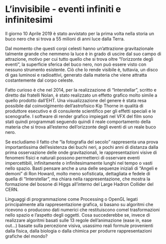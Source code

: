 # L’invisibile - eventi infiniti e infinitesimi #

Il giorno 10 Aprile 2019 è stato avvistato per la prima volta nella storia un buco nero che si trova a 55 milioni di anni luce dalla Terra. 

Dal momento che questi corpi celesti hanno un’attrazione gravitazionale talmente grande che nemmeno la luce è in grado di uscire dal suo campo di attrazione, motivo per cui tutto quello che si trova oltre “l’orizzonte degli eventi”, la superficie sferica del buco nero, non può essere visto con nessuno strumento esistente. Ciò che lo rende visibile è, tuttavia, un disco di gas luminosi e radioattivi, generato dalla materia che viene attratta costantemente dal corpo celeste.

Fatto curioso è che nel 2014, per la realizzazione di “Interstellar”, scritto e diretto dai fratelli Nolan, è stato realizzato un effetto grafico molto simile a quello prodotto dall’EHT. Una visualizzazione del genere è stata resa possibile dal coinvolgimento  dell’astrofisico Kip Thorne in qualità di produttore esecutivo e di consulente scientifico per gli effetti speciali e le scenografie. I software di render grafico impiegati nel VFX del film sono stati quindi programmati seguendo quindi il reale comportamento della materia che si trova all’esterno dell’orizzonte degli eventi di un reale buco nero.

Se escludiamo il fatto che “la fotografia del secolo” rappresenta una prova importantissima dell’esistenza dei buchi neri, a pochi anni di distanza dalla prima osservazione delle onde gravitazionali, le rappresentazioni visive di fenomeni fisici e naturali possono permetterci di osservare eventi impercettibili, infinitamente o infinitesimamente lunghi nel tempo o vasti nello spazio. Basti pensare anche a una delle sequenze iniziali di “Angeli e demoni” di Ron Howard, molto meno sofisticata, dettagliata e fedele  di quella di “Interstellar”, ma chiara nella rappresentazione, che mostra la formazione del bosone di Higgs all’interno del Large Hadron Collider del CERN.

Linguaggi di programmazione come Processing o OpenGL legati principalmente alla rappresentazione grafica, si basano su algoritmi che ricevono o producono dati numerici che restituiscono comel trasformazioni nello spazio e l’aspetto degli oggetti. Cosa succederebbe se, invece di realizzare algoritmi basati sulle 13 regole dell’animazione (ease in, ease out...) basate sulla percezione visiva, usassimo reali formule provenienti dalla fisica, dalla biologia o dalla chimica per produrre rappresentazioni grafiche del mondo? 
